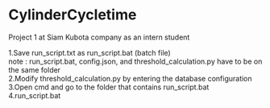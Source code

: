 # CylinderCycletime
Project 1 at Siam Kubota company as an intern student

1.Save run_script.txt as run_script.bat (batch file) <br/>
note : run_script.bat, config.json, and threshold_calculation.py have to be on the same folder <br/>
2.Modify threshold_calculation.py by entering the database configuration <br/>
3.Open cmd and go to the folder that contains run_script.bat <br/>
4.run_script.bat
